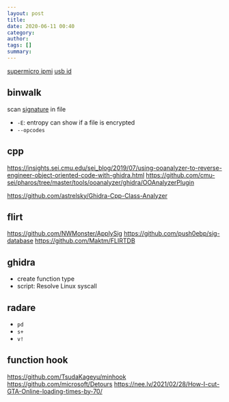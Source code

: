 ```yaml
---
layout: post
title: 
date: 2020-06-11 00:40
category: 
author: 
tags: []
summary: 
---
```


[supermicro ipmi](https://peterkleissner.com/2018/05/27/reverse-engineering-supermicro-ipmi/)
[usb id](https://usb-ids.gowdy.us/)

## binwalk

scan [signature](https://en.wikipedia.org/wiki/List_of_file_signatures) in file

* `-E`: entropy can show if a file is encrypted
* `--opcodes`

## cpp

https://insights.sei.cmu.edu/sei_blog/2019/07/using-ooanalyzer-to-reverse-engineer-object-oriented-code-with-ghidra.html
https://github.com/cmu-sei/pharos/tree/master/tools/ooanalyzer/ghidra/OOAnalyzerPlugin

https://github.com/astrelsky/Ghidra-Cpp-Class-Analyzer

## flirt

https://github.com/NWMonster/ApplySig
https://github.com/push0ebp/sig-database
https://github.com/Maktm/FLIRTDB

## ghidra 

* create function type
* script: Resolve Linux syscall

## radare

* `pd`
* `s+`
* `v!`

## function hook

https://github.com/TsudaKageyu/minhook
https://github.com/microsoft/Detours
https://nee.lv/2021/02/28/How-I-cut-GTA-Online-loading-times-by-70/

